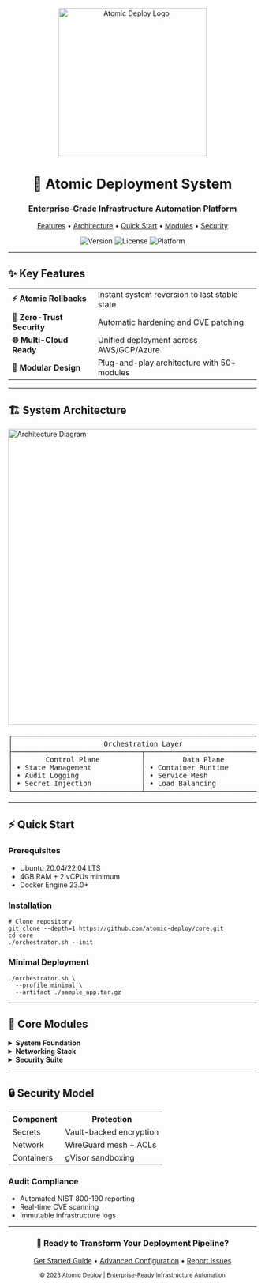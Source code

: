 <div align="center">
  <img src="https://i.imgur.com/JDY4xQa.png" alt="Atomic Deploy Logo" width="300">
  <h1>🚀 Atomic Deployment System</h1>
  <h3>Enterprise-Grade Infrastructure Automation Platform</h3>

  <p>
    <a href="#features">Features</a> •
    <a href="#architecture">Architecture</a> •
    <a href="#quick-start">Quick Start</a> •
    <a href="#modules">Modules</a> •
    <a href="#security">Security</a>
  </p>

  <p>
    <img src="https://img.shields.io/badge/version-4.2.0-blue" alt="Version">
    <img src="https://img.shields.io/badge/license-MIT-green" alt="License">
    <img src="https://img.shields.io/badge/platform-Linux%20%7C%20WSL2-lightgrey" alt="Platform">
  </p>
</div>

<hr>

<h2 id="features">✨ Key Features</h2>

<table>
  <tr>
    <td><strong>⚡ Atomic Rollbacks</strong></td>
    <td>Instant system reversion to last stable state</td>
  </tr>
  <tr>
    <td><strong>🔐 Zero-Trust Security</strong></td>
    <td>Automatic hardening and CVE patching</td>
  </tr>
  <tr>
    <td><strong>🌐 Multi-Cloud Ready</strong></td>
    <td>Unified deployment across AWS/GCP/Azure</td>
  </tr>
  <tr>
    <td><strong>🧩 Modular Design</strong></td>
    <td>Plug-and-play architecture with 50+ modules</td>
  </tr>
</table>

<hr>

<h2 id="architecture">🏗 System Architecture</h2>

<img src="https://i.imgur.com/8mQb3dD.png" alt="Architecture Diagram" width="600">

<pre>
┌───────────────────────────────────────────────────────────────┐
│                      Orchestration Layer                      │
├───────────────────────────────┬───────────────────────────────┤
│        Control Plane          │         Data Plane            │
│ • State Management            │ • Container Runtime           │
│ • Audit Logging               │ • Service Mesh                │
│ • Secret Injection            │ • Load Balancing              │
└───────────────────────────────┴───────────────────────────────┘
</pre>

<hr>

<h2 id="quick-start">⚡ Quick Start</h2>

<h3>Prerequisites</h3>
<ul>
  <li>Ubuntu 20.04/22.04 LTS</li>
  <li>4GB RAM + 2 vCPUs minimum</li>
  <li>Docker Engine 23.0+</li>
</ul>

<h3>Installation</h3>

<pre><code># Clone repository
git clone --depth=1 https://github.com/atomic-deploy/core.git
cd core
./orchestrator.sh --init
</code></pre>

<h3>Minimal Deployment</h3>

<pre><code>./orchestrator.sh \
  --profile minimal \
  --artifact ./sample_app.tar.gz
</code></pre>

<hr>

<h2 id="modules">🧩 Core Modules</h2>

<details>
  <summary><strong>System Foundation</strong></summary>
  <ul>
    <li><code>00_kernel</code> – Kernel tuning & optimization</li>
    <li><code>01_runtime</code> – Container/VM runtime setup</li>
  </ul>
</details>

<details>
  <summary><strong>Networking Stack</strong></summary>
  <ul>
    <li><code>10_load_balancer</code> – L4/L7 load balancing</li>
    <li><code>11_service_mesh</code> – Istio/Linkerd integration</li>
  </ul>
</details>

<details>
  <summary><strong>Security Suite</strong></summary>
  <ul>
    <li><code>20_hardening</code> – CIS Benchmark compliance</li>
    <li><code>21_runtime_protection</code> – Falco/Sysdig</li>
  </ul>
</details>

<hr>

<h2 id="security">🔒 Security Model</h2>

<table>
  <tr>
    <th>Component</th>
    <th>Protection</th>
  </tr>
  <tr>
    <td>Secrets</td>
    <td>Vault-backed encryption</td>
  </tr>
  <tr>
    <td>Network</td>
    <td>WireGuard mesh + ACLs</td>
  </tr>
  <tr>
    <td>Containers</td>
    <td>gVisor sandboxing</td>
  </tr>
</table>

<h3>Audit Compliance</h3>
<ul>
  <li>Automated NIST 800-190 reporting</li>
  <li>Real-time CVE scanning</li>
  <li>Immutable infrastructure logs</li>
</ul>

<hr>

<div align="center">
  <h3>🚀 Ready to Transform Your Deployment Pipeline?</h3>
  <p>
    <a href="docs/QUICKSTART.md">Get Started Guide</a> •
    <a href="docs/ADVANCED.md">Advanced Configuration</a> •
    <a href="https://github.com/atomic-deploy/core/issues">Report Issues</a>
  </p>
  <p><sub>© 2023 Atomic Deploy | Enterprise-Ready Infrastructure Automation</sub></p>
</div>
